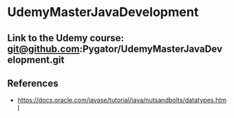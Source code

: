 # UdemyMasterJavaDevelopment

## Link to the Udemy course: git@github.com:Pygator/UdemyMasterJavaDevelopment.git

## References

 * https://docs.oracle.com/javase/tutorial/java/nutsandbolts/datatypes.html


